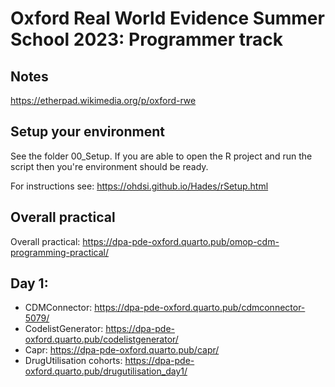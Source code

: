Oxford Real World Evidence Summer School 2023: Programmer track
========================================================================================================================================================

## Notes
https://etherpad.wikimedia.org/p/oxford-rwe

## Setup your environment
See the folder 00_Setup. If you are able to open the R project and run the script then you're environment should be ready. 

For instructions see: https://ohdsi.github.io/Hades/rSetup.html

## Overall practical
Overall practical: https://dpa-pde-oxford.quarto.pub/omop-cdm-programming-practical/

## Day 1: 
- CDMConnector: https://dpa-pde-oxford.quarto.pub/cdmconnector-5079/ 
- CodelistGenerator: https://dpa-pde-oxford.quarto.pub/codelistgenerator/  
- Capr: https://dpa-pde-oxford.quarto.pub/capr/  
- DrugUtilisation cohorts: https://dpa-pde-oxford.quarto.pub/drugutilisation_day1/  
